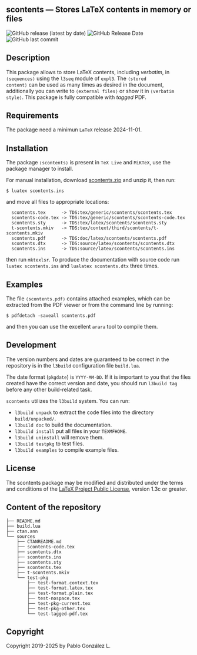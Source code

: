 ## scontents — Stores LaTeX contents in memory or files
![GitHub release (latest by date)](https://img.shields.io/github/v/release/pablgonz/scontents?label=version)
![GitHub Release Date](https://img.shields.io/github/release-date/pablgonz/scontents)
![GitHub last commit](https://img.shields.io/github/last-commit/pablgonz/scontents)

## Description

This package allows to store LaTeX contents, including _verbatim_, in <code>&langle;sequences&rangle;</code>
using the `l3seq` module of `expl3`. The <code>&langle;stored content&rangle;</code> can be used
as many times as desired in the document, additionally you can write to <code>&langle;external files&rangle;</code>
or show it in <code>&langle;verbatim style&rangle;</code>. This package is fully compatible with _tagged_ PDF.

## Requirements

The package need a minimun `LaTeX` release 2024-11-01.

## Installation

The package <code>&langle;scontents&rangle;</code> is present in `TeX Live` and `MiKTeX`, use the
package manager to install.

For manual installation, download [scontents.zip](http://mirrors.ctan.org/macros/latex/contrib/scontents.zip) and unzip it,
then run:

```
$ luatex scontents.ins
```

and move all files to appropriate locations:

```
  scontents.tex      -> TDS:tex/generic/scontents/scontents.tex
  scontents-code.tex -> TDS:tex/generic/scontents/scontents-code.tex
  scontents.sty      -> TDS:tex/latex/scontents/scontents.sty
  t-scontents.mkiv   -> TDS:tex/context/third/scontents/t-scontents.mkiv
  scontents.pdf      -> TDS:doc/latex/scontents/scontents.pdf
  scontents.dtx      -> TDS:source/latex/scontents/scontents.dtx
  scontents.ins      -> TDS:source/latex/scontents/scontents.ins
```

then run `mktexlsr`. To produce the documentation with source code run `luatex scontents.ins` and
`lualatex scontents.dtx` three times.

## Examples

The file <code>&langle;scontents.pdf&rangle;</code> contains attached examples, which can be extracted
from the PDF viewer or from the command line by running:

```
$ pdfdetach -saveall scontents.pdf
```

and then you can use the excellent `arara` tool to compile them.

## Development

The version numbers and dates are guaranteed to be correct in
the repository is in the `l3build` configuration file `build.lua`.

The date format (`pkgdate`) is `YYYY-MM-DD`. If it is important to you
that the files created have the correct version and date, you should run
`l3build tag` before any other build-related task.

`scontents` utilizes the `l3build` system. You can run:

- `l3build unpack` to extract the code files into the directory `build/unpacked/`.
- `l3build doc` to build the documentation.
- `l3build install` put all files  in your `TEXMFHOME`.
- `l3build uninstall` will remove them.
- `l3build testpkg` to test files.
- `l3build examples` to compile example files.

## License

The scontents package may be modified and distributed under the terms and
conditions of the [LaTeX Project Public License](https://www.latex-project.org/lppl/), version 1.3c or greater.

## Content of the repository

```
├── README.md
├── build.lua
├── ctan.ann
└── sources
    ├── CTANREADME.md
    ├── scontents-code.tex
    ├── scontents.dtx
    ├── scontents.ins
    ├── scontents.sty
    ├── scontents.tex
    ├── t-scontents.mkiv
    └── test-pkg
        ├── test-format.context.tex
        ├── test-format.latex.tex
        ├── test-format.plain.tex
        ├── test-nospace.tex
        ├── test-pkg-current.tex
        ├── test-pkg-other.tex
        └── test-tagged-pdf.tex
```

## Copyright

Copyright 2019-2025 by Pablo González L.
